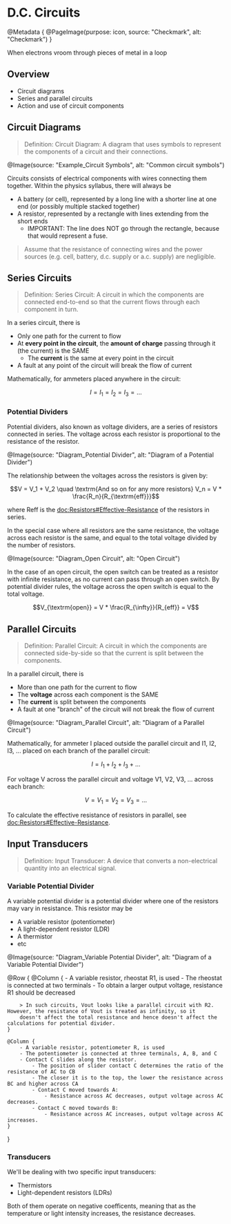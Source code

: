 # D.C. Circuits

@Metadata {
    @PageImage(purpose: icon, source: "Checkmark", alt: "Checkmark")
}

When electrons vroom through pieces of metal in a loop

## Overview

- Circuit diagrams
- Series and parallel circuits
- Action and use of circuit components

## Circuit Diagrams

> Definition: Circuit Diagram: A diagram that uses symbols to represent the components of a circuit and their connections.

@Image(source: "Example_Circuit Symbols", alt: "Common circuit symbols")

Circuits consists of electrical components with wires connecting them together. Within the physics syllabus, there will always be
- A battery (or cell), represented by a long line with a shorter line at one end (or possibly multiple stacked together)
- A resistor, represented by a rectangle with lines extending from the short ends
    - IMPORTANT: The line does NOT go through the rectangle, because that would represent a fuse.

> Assume that the resistance of connecting wires and the power sources (e.g. cell, battery, d.c. supply or a.c. supply) are negligible.

## Series Circuits

> Definition: Series Circuit: A circuit in which the components are connected end-to-end so that the current flows through each component in turn.

In a series circuit, there is
- Only one path for the current to flow
- At **every point in the circuit**, the **amount of charge** passing through it (the current) is the SAME
    - The **current** is the same at every point in the circuit
- A fault at any point of the circuit will break the flow of current

Mathematically, for ammeters placed anywhere in the circuit:
```math
I = I_1 = I_2 = I_3 = \ldots
```

### Potential Dividers

Potential dividers, also known as voltage dividers, are a series of resistors connected in series. The voltage across each resistor is proportional
to the resistance of the resistor.

@Image(source: "Diagram_Potential Divider", alt: "Diagram of a Potential Divider")

The relationship between the voltages across the resistors is given by:
```math
V = V_1 + V_2 \quad \textrm{And so on for any more resistors}
V_n = V * \frac{R_n}{R_{\textrm{eff}}}
```
where Reff is the <doc:Resistors#Effective-Resistance> of the resistors in series.

In the special case where all resistors are the same resistance, the voltage across each resistor is the same, and equal to the total voltage divided 
by the number of resistors.

@Image(source: "Diagram_Open Circuit", alt: "Open Circuit")

In the case of an open circuit, the open switch can be treated as a resistor with infinite resistance, as no current can pass through an open switch.
By potential divider rules, the voltage across the open switch is equal to the total voltage.
```math
V_{\textrm{open}} = V * \frac{R_{\infty}}{R_{eff}} = V
```

## Parallel Circuits

> Definition: Parallel Circuit: A circuit in which the components are connected side-by-side so that the current is split between the components.

In a parallel circuit, there is
- More than one path for the current to flow
- The **voltage** across each component is the SAME
- The **current** is split between the components
- A fault at one "branch" of the circuit will not break the flow of current

@Image(source: "Diagram_Parallel Circuit", alt: "Diagram of a Parallel Circuit")

Mathematically, for ammeter I placed outside the parallel circuit and I1, I2, I3, ... placed on each branch of the parallel circuit:
```math
I = I_1 + I_2 + I_3 + \ldots
```
For voltage V across the parallel circuit and voltage V1, V2, V3, ... across each branch:
```math
V = V_1 = V_2 = V_3 = \ldots
```

To calculate the effective resistance of resistors in parallel, see <doc:Resistors#Effective-Resistance>.

## Input Transducers

> Definition: Input Transducer: A device that converts a non-electrical quantity into an electrical signal.

### Variable Potential Divider

A variable potential divider is a potential divider where one of the resistors may vary in resistance. This resistor may be
- A variable resistor (potentiometer)
- A light-dependent resistor (LDR)
- A thermistor
- etc

@Image(source: "Diagram_Variable Potential Divider", alt: "Diagram of a Variable Potential Divider")

@Row {
    @Column {
        - A variable resistor, rheostat R1, is used
        - The rheostat is connected at two terminals
        - To obtain a larger output voltage, resistance R1 should be decreased

        > In such circuits, Vout looks like a parallel circuit with R2. However, the resistance of Vout is treated as infinity, so it
        doesn't affect the total resistance and hence doesn't affect the calculations for potential divider.
    }

    @Column {
        - A variable resistor, potentiometer R, is used
        - The potentiometer is connected at three terminals, A, B, and C
        - Contact C slides along the resistor. 
            - The position of slider contact C determines the ratio of the resistance of AC to CB
            - The closer it is to the top, the lower the resistance across BC and higher across CA
            - Contact C moved towards A:
                - Resistance across AC decreases, output voltage across AC decreases.
            - Contact C moved towards B:
                - Resistance across AC increases, output voltage across AC increases.
    }
}

### Transducers

We'll be dealing with two specific input transducers:
- Thermistors
- Light-dependent resistors (LDRs)

Both of them operate on negative coefficents, meaning that as the temperature or light intensity increases, the resistance decreases.